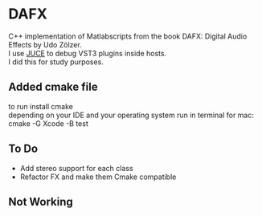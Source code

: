 # DAFX
 C++ implementation of Matlabscripts from the book DAFX: Digital Audio Effects by Udo Zölzer. \
 I use [JUCE](https://juce.com/get-juce/) to debug VST3 plugins inside hosts. \
 I did this for study purposes. 

## Added cmake file
to run install cmake \
depending on your IDE and your operating system run in terminal for mac: \
cmake -G Xcode -B test

## To Do
- Add stereo support for each class
- Refactor FX and make them Cmake compatible

## Not Working
